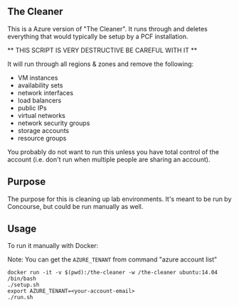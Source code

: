 ## The Cleaner

This is a Azure version of "The Cleaner".  It runs through and deletes everything that would typically be setup by a PCF installation.

** THIS SCRIPT IS VERY DESTRUCTIVE BE CAREFUL WITH IT **

It will run through all regions & zones and remove the following:

- VM instances
- availability sets
- network interfaces
- load balancers
- public IPs
- virtual networks
- network security groups
- storage accounts
- resource groups

You probably do not want to run this unless you have total control of the account (i.e. don't run when multiple people are sharing an account).

## Purpose

The purpose for this is cleaning up lab environments.  It's meant to be run by Concourse, but could be run manually as well.

## Usage

To run it manually with Docker:

Note: You can get the `AZURE_TENANT` from command "azure account list"

```
docker run -it -v $(pwd):/the-cleaner -w /the-cleaner ubuntu:14.04 /bin/bash
./setup.sh
export AZURE_TENANT=<your-account-email>
./run.sh
```

